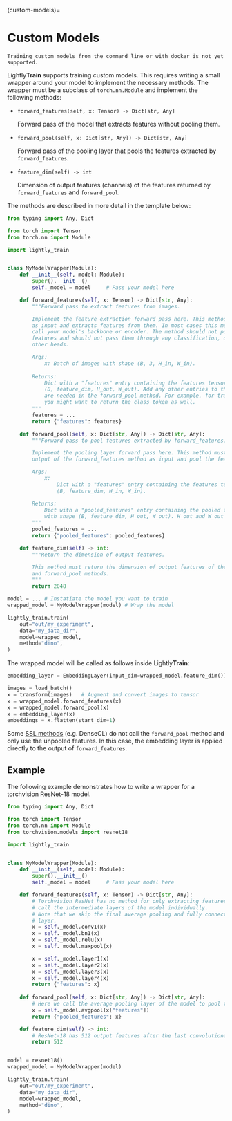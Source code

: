 (custom-models)=

# Custom Models

```{note}
Training custom models from the command line or with docker is not yet supported.
```

Lightly**Train** supports training custom models. This requires writing a small wrapper
around your model to implement the necessary methods. The wrapper must be a subclass
of `torch.nn.Module` and implement the following methods:

- `forward_features(self, x: Tensor) -> Dict[str, Any]`

  Forward pass of the model that extracts features without pooling them.

- `forward_pool(self, x: Dict[str, Any]) -> Dict[str, Any]`

  Forward pass of the pooling layer that pools the features extracted by
  `forward_features`.

- `feature_dim(self) -> int`

  Dimension of output features (channels) of the features returned by `forward_features`
  and `forward_pool`.

The methods are described in more detail in the template below:

```python
from typing import Any, Dict

from torch import Tensor
from torch.nn import Module

import lightly_train


class MyModelWrapper(Module):
    def __init__(self, model: Module):
        super().__init__()
        self._model = model     # Pass your model here

    def forward_features(self, x: Tensor) -> Dict[str, Any]:
        """Forward pass to extract features from images.

        Implement the feature extraction forward pass here. This method takes images
        as input and extracts features from them. In most cases this method should
        call your model's backbone or encoder. The method should not pool the final
        features and should not pass them through any classification, detection, or
        other heads.

        Args:
            x: Batch of images with shape (B, 3, H_in, W_in).
        
        Returns:
            Dict with a "features" entry containing the features tensor with shape
            (B, feature_dim, H_out, W_out). Add any other entries to the dict if they
            are needed in the forward_pool method. For example, for transformer models
            you might want to return the class token as well.
        """
        features = ...
        return {"features": features}

    def forward_pool(self, x: Dict[str, Any]) -> Dict[str, Any]:
        """Forward pass to pool features extracted by forward_features.

        Implement the pooling layer forward pass here. This method must take the
        output of the forward_features method as input and pool the features.

        Args:
            x: 
                Dict with a "features" entry containing the features tensor with shape
                (B, feature_dim, H_in, W_in).

        Returns:
            Dict with a "pooled_features" entry containing the pooled features tensor
            with shape (B, feature_dim, H_out, W_out). H_out and W_out are usually 1.
        """
        pooled_features = ...
        return {"pooled_features": pooled_features}

    def feature_dim(self) -> int:
        """Return the dimension of output features.

        This method must return the dimension of output features of the forward_features
        and forward_pool methods.
        """
        return 2048

model = ... # Instatiate the model you want to train
wrapped_model = MyModelWrapper(model) # Wrap the model

lightly_train.train(
    out="out/my_experiment",
    data="my_data_dir",
    model=wrapped_model,
    method="dino",
)
```

The wrapped model will be called as follows inside Lightly**Train**:

```python
embedding_layer = EmbeddingLayer(input_dim=wrapped_model.feature_dim())

images = load_batch()
x = transform(images)   # Augment and convert images to tensor
x = wrapped_model.forward_features(x)
x = wrapped_model.forward_pool(x)
x = embedding_layer(x)
embeddings = x.flatten(start_dim=1)
```

Some [SSL methods](#methods) (e.g. DenseCL) do not call the `forward_pool` method and
only use the unpooled features. In this case, the embedding layer is applied directly to
the output of `forward_features`.

## Example

The following example demonstrates how to write a wrapper for a torchvision ResNet-18
model.

```python
from typing import Any, Dict

from torch import Tensor
from torch.nn import Module
from torchvision.models import resnet18

import lightly_train


class MyModelWrapper(Module):
    def __init__(self, model: Module):
        super().__init__()
        self._model = model     # Pass your model here

    def forward_features(self, x: Tensor) -> Dict[str, Any]:
        # Torchvision ResNet has no method for only extracting features. We have to
        # call the intermediate layers of the model individually.
        # Note that we skip the final average pooling and fully connected classification
        # layer.
        x = self._model.conv1(x)
        x = self._model.bn1(x)
        x = self._model.relu(x)
        x = self._model.maxpool(x)

        x = self._model.layer1(x)
        x = self._model.layer2(x)
        x = self._model.layer3(x)
        x = self._model.layer4(x)
        return {"features": x}
    
    def forward_pool(self, x: Dict[str, Any]) -> Dict[str, Any]:
        # Here we call the average pooling layer of the model to pool the features.
        x = self._model.avgpool(x["features"])
        return {"pooled_features": x}

    def feature_dim(self) -> int:
        # ResNet-18 has 512 output features after the last convolutional layer.
        return 512


model = resnet18()
wrapped_model = MyModelWrapper(model)

lightly_train.train(
    out="out/my_experiment",
    data="my_data_dir",
    model=wrapped_model,
    method="dino",
)
```
